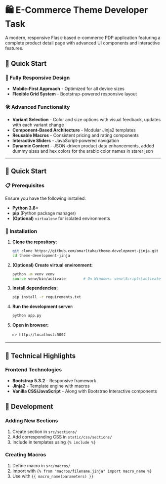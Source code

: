 # 🛍️ E-Commerce Theme Developer Task

A modern, responsive Flask-based e-commerce PDP application featuring a complete product detail page with advanced UI components and interactive features.

## 🚀 Quick Start

### 📱 **Fully Responsive Design**

- **Mobile-First Approach** - Optimized for all device sizes
- **Flexible Grid System** - Bootstrap-powered responsive layout

### 🛠️ **Advanced Functionality**

- **Variant Selection** - Color and size options with visual feedback, updates with each variant change
- **Component-Based Architecture** - Modular Jinja2 templates
- **Reusable Macros** - Consistent pricing and rating components
- **Interactive Sliders** - JavaScript-powered navigation
- **Dynamic Content** - JSON-driven product data enhancements, added dummy sizes and hex colors for the arabic color names in starer json

---

## 🚀 Quick Start

### 📋 Prerequisites

Ensure you have the following installed:

- **Python 3.8+**
- **pip** (Python package manager)
- **(Optional)** `virtualenv` for isolated environments

### 🔧 Installation

1. **Clone the repository:**

   ```bash
   git clone https://github.com/omar1taha/theme-development-jinja.git
   cd theme-development-jinja
   ```

2. **(Optional) Create virtual environment:**

   ```bash
   python -m venv venv
   source venv/bin/activate        # On Windows: venv\Scripts\activate, On macOS and Linux, use python3 and pip3 instead of python and pip if Python 3 is installed under that name.
   ```

3. **Install dependencies:**

   ```bash
   pip install -r requirements.txt
   ```

4. **Run the development server:**

   ```bash
   python app.py
   ```

5. **Open in browser:**
   ```
   👉 http://localhost:5002
   ```

---

## 🎯 Technical Highlights

### **Frontend Technologies**

- **Bootstrap 5.3.2** - Responsive framework
- **Jinja2** - Template engine with macros
- **Vanilla CSS/JavaScript** - Along with Bootstrao Interactive components

## 🔧 Development

### **Adding New Sections**

1. Create section in `src/sections/`
2. Add corresponding CSS in `static/css/sections/`
3. Include in templates using `{% include %}`

### **Creating Macros**

1. Define macro in `src/macros/`
2. Import with `{% from "macros/filename.jinja" import macro_name %}`
3. Use with `{{ macro_name(parameters) }}`
